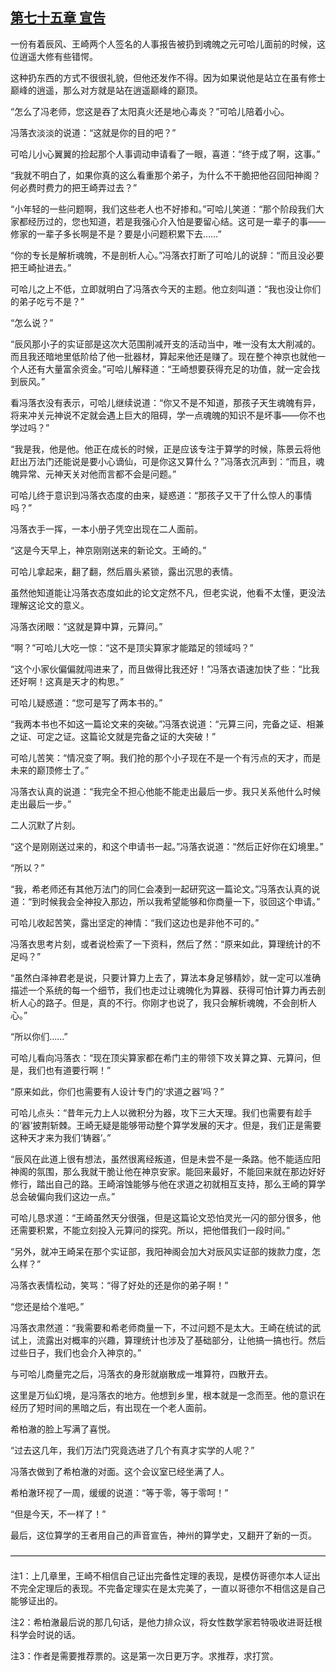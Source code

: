## [第七十五章 宣告](https://www.xxbiquge.com/11_11207/8856507.html)


  一份有着辰风、王崎两个人签名的人事报告被扔到魂魄之元可哈儿面前的时候，这位逍遥大修有些错愕。

  这种扔东西的方式不很很礼貌，但他还发作不得。因为如果说他是站立在虽有修士巅峰的逍遥，那么对方就是站在逍遥巅峰的巅顶。

  “怎么了冯老师，您这是吞了太阳真火还是地心毒炎？”可哈儿陪着小心。

  冯落衣淡淡的说道：“这就是你的目的吧？”

  可哈儿小心翼翼的捡起那个人事调动申请看了一眼，喜道：“终于成了啊，这事。”

  “我就不明白了，如果你真的这么看重那个弟子，为什么不干脆把他召回阳神阁？何必费时费力的把王崎弄过去？”

  “小年轻的一些问题啊，我们这些老人也不好掺和。”可哈儿笑道：“那个阶段我们大家都经历过的，您也知道，若是我强心介入怕是要留心结。这可是一辈子的事——修家的一辈子多长啊是不是？要是小问题积累下去……”

  “你的专长是解析魂魄，不是剖析人心。”冯落衣打断了可哈儿的说辞：“而且没必要把王崎扯进去。”

  可哈儿之上不低，立即就明白了冯落衣今天的主题。他立刻叫道：“我也没让你们的弟子吃亏不是？”

  “怎么说？”

  “辰风那小子的实证部是这次大范围削减开支的活动当中，唯一没有太大削减的。而且我还暗地里低阶给了他一批器材，算起来他还是赚了。现在整个神京也就他一个人还有大量富余资金。”可哈儿解释道：“王崎想要获得充足的功值，就一定会找到辰风。”

  看冯落衣没有表示，可哈儿继续说道：“你又不是不知道，那孩子天生魂魄有异，将来冲关元神说不定就会遇上巨大的阻碍，学一点魂魄的知识不是坏事——你不也学过吗？”

  “我是我，他是他。他正在成长的时候，正是应该专注于算学的时候，陈景云将他赶出万法门还能说是要小心谪仙，可是你这又算什么？”冯落衣沉声到：“而且，魂魄异常、元神天关对他而言都不会是问题。”

  可哈儿终于意识到冯落衣态度的由来，疑惑道：“那孩子又干了什么惊人的事情吗？”

  冯落衣手一挥，一本小册子凭空出现在二人面前。

  “这是今天早上，神京刚刚送来的新论文。王崎的。”

  可哈儿拿起来，翻了翻，然后眉头紧锁，露出沉思的表情。

  虽然他知道能让冯落衣态度如此的论文定然不凡，但老实说，他看不太懂，更没法理解这论文的意义。

  冯落衣闭眼：“这就是算中算，元算问。”

  “啊？”可哈儿大吃一惊：“这不是顶尖算家才能踏足的领域吗？”

  “这个小家伙偏偏就闯进来了，而且做得比我还好！”冯落衣语速加快了些：“比我还好啊！这真是天才的构思。”

  可哈儿疑惑道：“您可是写了两本书的。”

  “我两本书也不如这一篇论文来的突破。”冯落衣说道：“元算三问，完备之证、相兼之证、可定之证。这篇论文就是完备之证的大突破！”

  可哈儿苦笑：“情况变了啊。我们抢的那个小子现在不是一个有污点的天才，而是未来的巅顶修士了。”

  冯落衣认真的说道：“我完全不担心他能不能走出最后一步。我只关系他什么时候走出最后一步。”

  二人沉默了片刻。

  “这个是刚刚送过来的，和这个申请书一起。”冯落衣说道：“然后正好你在幻境里。”

  “所以？”

  “我，希老师还有其他万法门的同仁会凑到一起研究这一篇论文。”冯落衣认真的说道：“到时候我会全神投入那边，所以我希望能够和你商量一下，驳回这个申请。”

  可哈儿收起苦笑，露出坚定的神情：“我们这边也是非他不可的。”

  冯落衣思考片刻，或者说检索了一下资料，然后了然：“原来如此，算理统计的不足吗？”

  “虽然白泽神君老是说，只要计算力上去了，算法本身足够精妙，就一定可以准确描述一个系统的每一个细节，我们也走过让魂魄化为算器、获得可怕计算力再去剖析人心的路子。但是，真的不行。你刚才也说了，我只会解析魂魄，不会剖析人心。”

  “所以你们……”

  可哈儿看向冯落衣：“现在顶尖算家都在希门主的带领下攻关算之算、元算问，但是，我们也有道要行啊！”

  “原来如此，你们也需要有人设计专门的‘求道之器’吗？”

  可哈儿点头：“昔年元力上人以微积分为器，攻下三大天理。我们也需要有趁手的‘器’披荆斩棘。王崎无疑是能够带动整个算学发展的天才。但是，我们正是需要这种天才来为我们‘铸器’。”

  “辰风在此道上很有想法，虽然很离经叛道，但是未尝不是一条路。他不能适应阳神阁的氛围，那么我就干脆让他在神京安家。能回来最好，不能回来就在那边好好修行，踏出自己的路。王崎溶蚀能够与他在求道之初就相互支持，那么王崎的算学总会破偏向我们这边一点。”

  可哈儿恳求道：“王崎虽然天分很强，但是这篇论文恐怕灵光一闪的部分很多，他还需要积累，不能立刻投入元算问的探究。所以，把他借我们一段时间。”

  “另外，就冲王崎呆在那个实证部，我阳神阁会加大对辰风实证部的拨款力度，怎么样？”

  冯落衣表情松动，笑骂：“得了好处的还是你的弟子啊！”

  “您还是给个准吧。”

  冯落衣肃然道：“我需要和希老师商量一下，不过问题不是太大。王崎在统试的武试上，流露出对概率的兴趣，算理统计也涉及了基础部分，让他搞一搞也行。然后过些日子，我们也会介入神京的。”

  与可哈儿商量完之后，冯落衣的身形就崩散成一堆算符，四散开去。

  这里是万仙幻境，是冯落衣的地方。他想到乡里，根本就是一念而至。他的意识在经历了短时间的黑暗之后，有出现在一个老人面前。

  希柏澈的脸上写满了喜悦。

  “过去这几年，我们万法门究竟选进了几个有真才实学的人呢？”

  冯落衣做到了希柏澈的对面。这个会议室已经坐满了人。

  希柏澈环视了一周，缓缓的说道：“等于零，等于零呵！”

  “但是今天，不一样了！”

  最后，这位算学的王者用自己的声音宣告，神州的算学史，又翻开了新的一页。

  ————————————————————————————————————

  注1：上几章里，王崎不相信自己证出完备性定理的表现，是模仿哥德尔本人证出不完全定理后的表现。不完备定理实在是太完美了，一直以哥德尔不相信这是自己能够证出的。

  注2：希柏澈最后说的那几句话，是他力排众议，将女性数学家若特吸收进哥廷根科学会时说的话。

  注3：作者是需要推荐票的。这是第一次日更万字。求推荐，求打赏。
